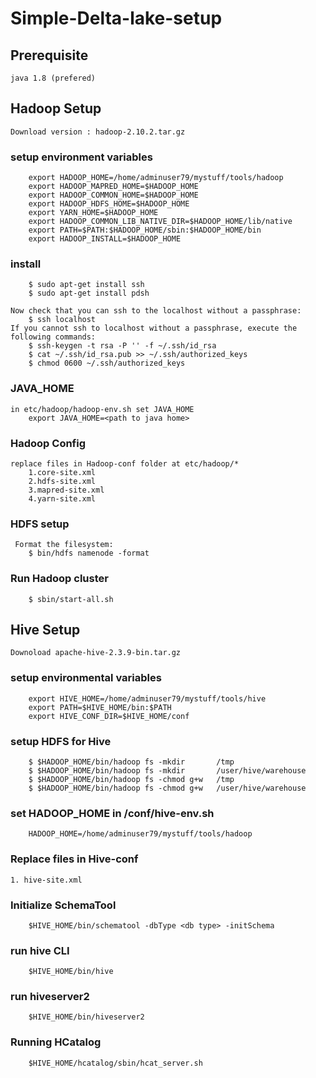 # Simple-Delta-lake-setup

## Prerequisite
    java 1.8 (prefered)

## Hadoop Setup
    Download version : hadoop-2.10.2.tar.gz

### setup environment variables
        export HADOOP_HOME=/home/adminuser79/mystuff/tools/hadoop
        export HADOOP_MAPRED_HOME=$HADOOP_HOME
        export HADOOP_COMMON_HOME=$HADOOP_HOME
        export HADOOP_HDFS_HOME=$HADOOP_HOME
        export YARN_HOME=$HADOOP_HOME
        export HADOOP_COMMON_LIB_NATIVE_DIR=$HADOOP_HOME/lib/native
        export PATH=$PATH:$HADOOP_HOME/sbin:$HADOOP_HOME/bin
        export HADOOP_INSTALL=$HADOOP_HOME

### install
        $ sudo apt-get install ssh
        $ sudo apt-get install pdsh

    Now check that you can ssh to the localhost without a passphrase:
        $ ssh localhost
    If you cannot ssh to localhost without a passphrase, execute the following commands:
        $ ssh-keygen -t rsa -P '' -f ~/.ssh/id_rsa
        $ cat ~/.ssh/id_rsa.pub >> ~/.ssh/authorized_keys
        $ chmod 0600 ~/.ssh/authorized_keys


### JAVA_HOME
    in etc/hadoop/hadoop-env.sh set JAVA_HOME
        export JAVA_HOME=<path to java home>

### Hadoop Config
    replace files in Hadoop-conf folder at etc/hadoop/*
        1.core-site.xml
        2.hdfs-site.xml
        3.mapred-site.xml
        4.yarn-site.xml

### HDFS setup
     Format the filesystem:
        $ bin/hdfs namenode -format

### Run Hadoop cluster
        $ sbin/start-all.sh

## Hive Setup
    Downoload apache-hive-2.3.9-bin.tar.gz

### setup environmental variables
        export HIVE_HOME=/home/adminuser79/mystuff/tools/hive
        export PATH=$HIVE_HOME/bin:$PATH
        export HIVE_CONF_DIR=$HIVE_HOME/conf

### setup HDFS for Hive
        $ $HADOOP_HOME/bin/hadoop fs -mkdir       /tmp
        $ $HADOOP_HOME/bin/hadoop fs -mkdir       /user/hive/warehouse
        $ $HADOOP_HOME/bin/hadoop fs -chmod g+w   /tmp
        $ $HADOOP_HOME/bin/hadoop fs -chmod g+w   /user/hive/warehouse
### set HADOOP_HOME in /conf/hive-env.sh
        HADOOP_HOME=/home/adminuser79/mystuff/tools/hadoop

### Replace files in Hive-conf
    1. hive-site.xml

### Initialize SchemaTool
        $HIVE_HOME/bin/schematool -dbType <db type> -initSchema

### run hive CLI
        $HIVE_HOME/bin/hive

### run hiveserver2
        $HIVE_HOME/bin/hiveserver2

### Running HCatalog
        $HIVE_HOME/hcatalog/sbin/hcat_server.sh







